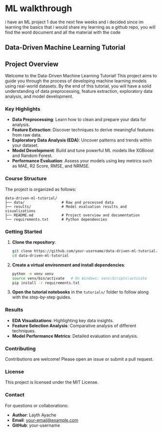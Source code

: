 # ML walkthrough
 i have an ML project 1 due the next few weeks and i decided since im learning the basics that i would share my learning as a github repo, you will find the word document and all the material with the code 

## Data-Driven Machine Learning Tutorial

## Project Overview

Welcome to the Data-Driven Machine Learning Tutorial! This project aims to guide you through the process of developing machine learning models using real-world datasets. By the end of this tutorial, you will have a solid understanding of data preprocessing, feature extraction, exploratory data analysis, and model development.

### Key Highlights

- **Data Preprocessing**: Learn how to clean and prepare your data for analysis.
- **Feature Extraction**: Discover techniques to derive meaningful features from raw data.
- **Exploratory Data Analysis (EDA)**: Uncover patterns and trends within your dataset.
- **Model Development**: Build and tune powerful ML models like XGBoost and Random Forest.
- **Performance Evaluation**: Assess your models using key metrics such as MAE, R2 Score, RMSE, and NRMSE.

### Course Structure

The project is organized as follows:

```
data-driven-ml-tutorial/
├── data/                 # Raw and processed data
├── results/              # Model evaluation results and visualizations
├── README.md             # Project overview and documentation
└── requirements.txt      # Python dependencies
```

### Getting Started

1. **Clone the repository**:
    ```sh
    git clone https://github.com/your-username/data-driven-ml-tutorial.git
    cd data-driven-ml-tutorial
    ```

2. **Create a virtual environment and install dependencies**:
    ```sh
    python -m venv venv
    source venv/bin/activate   # On Windows: venv\Scripts\activate
    pip install -r requirements.txt
    ```

3. **Open the tutorial notebooks** in the `tutorials/` folder to follow along with the step-by-step guides.


### Results

- **EDA Visualizations**: Highlighting key data insights.
- **Feature Selection Analysis**: Comparative analysis of different techniques.
- **Model Performance Metrics**: Detailed evaluation and analysis.

### Contributing

Contributions are welcome! Please open an issue or submit a pull request.

### License

This project is licensed under the MIT License.

### Contact

For questions or collaborations:

- **Author**: Layth Ayache
- **Email**: your-email@example.com
- **GitHub**: your-username
